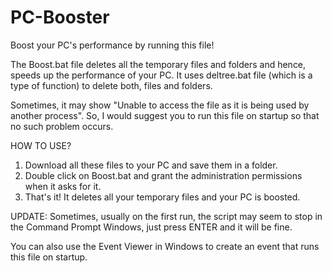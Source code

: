 # PC-Booster
Boost your PC's performance by running this file!

The Boost.bat file deletes all the temporary files and folders and hence, speeds up the performance of your PC. It uses deltree.bat file (which is a type of function) to delete both, files and folders.

Sometimes, it may show "Unable to access the file as it is being used by another process". So, I would suggest you to run this file on startup so that no such problem occurs.

HOW TO USE?  
1. Download all these files to your PC and save them in a folder.  
2. Double click on Boost.bat and grant the administration permissions when it asks for it.  
3. That's it! It deletes all your temporary files and your PC is boosted.  

UPDATE: Sometimes, usually on the first run, the script may seem to stop in the Command Prompt Windows, just press ENTER and it will be fine.

You can also use the Event Viewer in Windows to create an event that runs this file on startup.

